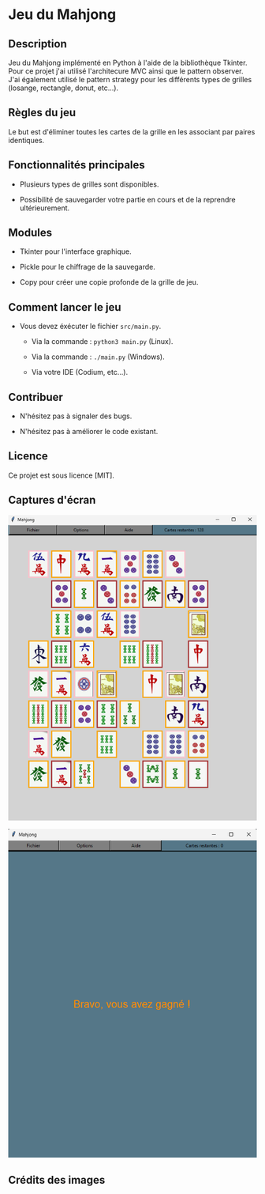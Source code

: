 # Jeu du Mahjong

## Description

Jeu du Mahjong implémenté en Python à l'aide de la bibliothèque Tkinter. Pour ce projet j'ai utilisé l'architecure MVC ainsi que le pattern observer.
J'ai également utilisé le pattern strategy pour les différents types de grilles (losange, rectangle, donut, etc...).

## Règles du jeu

Le but est d'éliminer toutes les cartes de la grille en les associant par paires identiques.

## Fonctionnalités principales

+ Plusieurs types de grilles sont disponibles.

+ Possibilité de sauvegarder votre partie en cours et de la reprendre ultérieurement.

## Modules

+ Tkinter pour l'interface graphique.

+ Pickle pour le chiffrage de la sauvegarde.

+ Copy pour créer une copie profonde de la grille de jeu.

## Comment lancer le jeu

+ Vous devez éxécuter le fichier `src/main.py`.

    + Via la commande : `python3 main.py` (Linux).

    + Via la commande : `./main.py` (Windows).

    + Via votre IDE (Codium, etc...).

## Contribuer

+ N'hésitez pas à signaler des bugs.

+ N'hésitez pas à améliorer le code existant.

## Licence

Ce projet est sous licence [MIT].

## Captures d'écran

![Mahjong](./screenshots/mahjong.png)

![Fin](./screenshots/fin.png)

## Crédits des images




